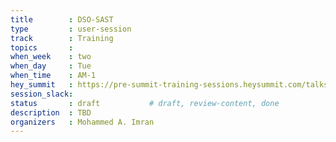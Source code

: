 ```yaml
---
title        : DSO-SAST
type         : user-session
track        : Training
topics       : 
when_week    : two
when_day     : Tue
when_time    : AM-1
hey_summit   : https://pre-summit-training-sessions.heysummit.com/talks/dso-sast/
session_slack:
status       : draft           # draft, review-content, done
description  : TBD
organizers   : Mohammed A. Imran
---
```


### 